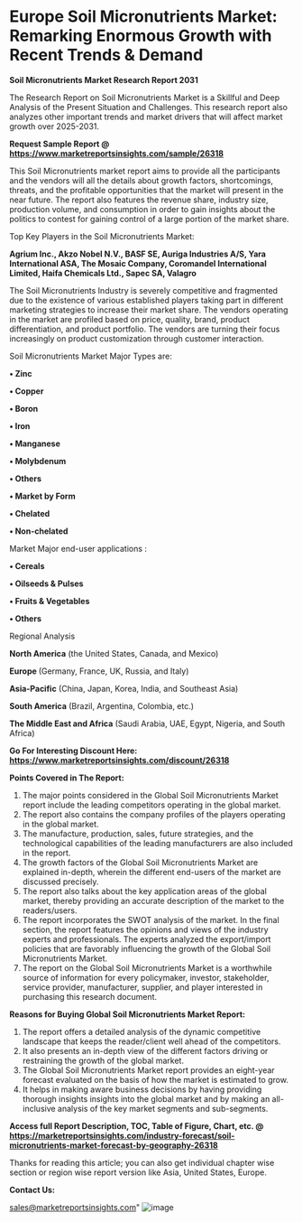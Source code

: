 # Europe Soil Micronutrients Market: Remarking Enormous Growth with Recent Trends & Demand

<strong>Soil Micronutrients Market Research Report 2031</strong>

The Research Report on Soil Micronutrients Market is a Skillful and Deep Analysis of the Present Situation and Challenges. This research report also analyzes other important trends and market drivers that will affect market growth over 2025-2031.

<strong>Request Sample Report @ <a href=https://www.marketreportsinsights.com/sample/26318>https://www.marketreportsinsights.com/sample/26318</a></strong>

This Soil Micronutrients market report aims to provide all the participants and the vendors will all the details about growth factors, shortcomings, threats, and the profitable opportunities that the market will present in the near future. The report also features the revenue share, industry size, production volume, and consumption in order to gain insights about the politics to contest for gaining control of a large portion of the market share.

Top Key Players in the Soil Micronutrients Market:

<strong>Agrium Inc., Akzo Nobel N.V., BASF SE, Auriga Industries A/S, Yara International ASA, The Mosaic Company, Coromandel International Limited, Haifa Chemicals Ltd., Sapec SA, Valagro</strong>

The Soil Micronutrients Industry is severely competitive and fragmented due to the existence of various established players taking part in different marketing strategies to increase their market share. The vendors operating in the market are profiled based on price, quality, brand, product differentiation, and product portfolio. The vendors are turning their focus increasingly on product customization through customer interaction.

Soil Micronutrients Market Major Types are:

<strong>• Zinc

• Copper

• Boron

• Iron

• Manganese

• Molybdenum

• Others

• Market by Form

• Chelated

• Non-chelated</strong>

Market Major end-user applications :

<strong>• Cereals

• Oilseeds & Pulses

• Fruits & Vegetables

• Others</strong>

Regional Analysis

</u><strong><b>North America</b></strong> (the United States, Canada, and Mexico)

<strong><b>Europe </b></strong>(Germany, France, UK, Russia, and Italy)

<strong><b>Asia-Pacific</b></strong> (China, Japan, Korea, India, and Southeast Asia)

<strong><b>South America</b></strong> (Brazil, Argentina, Colombia, etc.)

<strong><b>The Middle East and Africa</b></strong> (Saudi Arabia, UAE, Egypt, Nigeria, and South Africa)

<strong>Go For Interesting Discount Here: <a href=https://www.marketreportsinsights.com/discount/26318>https://www.marketreportsinsights.com/discount/26318</a></strong>

<strong>Points Covered in The Report:</strong>
<ol>
  <li>The major points considered in the Global Soil Micronutrients Market report include the leading competitors operating in the global market.</li>
  <li>The report also contains the company profiles of the players operating in the global market.</li>
  <li>The manufacture, production, sales, future strategies, and the technological capabilities of the leading manufacturers are also included in the report.</li>
  <li>The growth factors of the Global Soil Micronutrients Market are explained in-depth, wherein the different end-users of the market are discussed precisely.</li>
  <li>The report also talks about the key application areas of the global market, thereby providing an accurate description of the market to the readers/users.</li>
  <li>The report incorporates the SWOT analysis of the market. In the final section, the report features the opinions and views of the industry experts and professionals. The experts analyzed the export/import policies that are favorably influencing the growth of the Global Soil Micronutrients Market.</li>
  <li>The report on the Global Soil Micronutrients Market is a worthwhile source of information for every policymaker, investor, stakeholder, service provider, manufacturer, supplier, and player interested in purchasing this research document.</li>
</ol>
<strong>Reasons for Buying Global Soil Micronutrients Market Report:</strong>

<ol>
  <li>The report offers a detailed analysis of the dynamic competitive landscape that keeps the reader/client well ahead of the competitors.</li>
  <li>It also presents an in-depth view of the different factors driving or restraining the growth of the global market.</li>
  <li>The Global Soil Micronutrients Market report provides an eight-year forecast evaluated on the basis of how the market is estimated to grow.</li>
  <li>It helps in making aware business decisions by having providing thorough insights insights into the global market and by making an all-inclusive analysis of the key market segments and sub-segments.</li>
</ol>
<strong>Access full Report Description, TOC, Table of Figure, Chart, etc. @ <a href=https://marketreportsinsights.com/industry-forecast/soil-micronutrients-market-forecast-by-geography-26318>https://marketreportsinsights.com/industry-forecast/soil-micronutrients-market-forecast-by-geography-26318</a></strong>


Thanks for reading this article; you can also get individual chapter wise section or region wise report version like Asia, United States, Europe.

<strong>Contact Us:</strong>

sales@marketreportsinsights.com"
![image](https://github.com/user-attachments/assets/d968c75b-ce5b-4683-90f3-8fe8c9cf110e)
